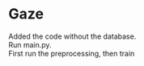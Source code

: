 # Gaze

Added the code without the database.  
Run main.py.  
First run the preprocessing, then train
